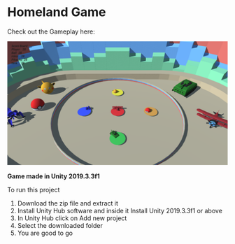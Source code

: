 # Homeland Game

Check out the Gameplay here:

[![Homeland](https://github.com/pacific-9/Homeland-Game/blob/main/1.png)](https://youtu.be/9IE9H4BId8c)

**Game made in  Unity 2019.3.3f1**

To run this project
1. Download the zip file and extract it
2. Install Unity Hub software and inside it Install Unity 2019.3.3f1 or above 
3. In Unity Hub click on Add new project
4. Select the downloaded folder
5. You are good to go
